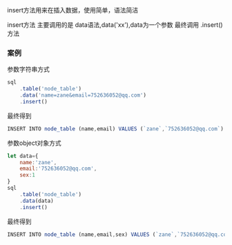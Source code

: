 insert方法用来在插入数据，使用简单，语法简洁

insert方法 主要调用的是 data语法,data('xx'),data为一个参数
最终调用 .insert() 方法

### 案例

参数字符串方式
```js 
sql
    .table('node_table')
    .data('name=zane&email=752636052@qq.com')
    .insert()

```

最终得到
```js
INSERT INTO node_table (name,email) VALUES (`zane`,`752636052@qq.com`)
```


参数object对象方式

```js 
let data={
    name:'zane',
    email:'752636052@qq.com',
    sex:1
}
sql
    .table('node_table')
    .data(data)
    .insert()

```

最终得到
```js
INSERT INTO node_table (name,email,sex) VALUES (`zane`,`752636052@qq.com`,1)
```







